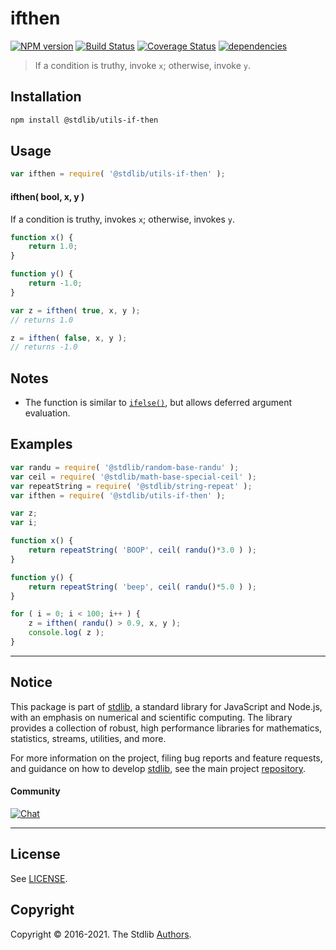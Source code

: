 <!--

@license Apache-2.0

Copyright (c) 2018 The Stdlib Authors.

Licensed under the Apache License, Version 2.0 (the "License");
you may not use this file except in compliance with the License.
You may obtain a copy of the License at

   http://www.apache.org/licenses/LICENSE-2.0

Unless required by applicable law or agreed to in writing, software
distributed under the License is distributed on an "AS IS" BASIS,
WITHOUT WARRANTIES OR CONDITIONS OF ANY KIND, either express or implied.
See the License for the specific language governing permissions and
limitations under the License.

-->

# ifthen

[![NPM version][npm-image]][npm-url] [![Build Status][test-image]][test-url] [![Coverage Status][coverage-image]][coverage-url] [![dependencies][dependencies-image]][dependencies-url]

> If a condition is truthy, invoke `x`; otherwise, invoke `y`.

<!-- Section to include introductory text. Make sure to keep an empty line after the intro `section` element and another before the `/section` close. -->

<section class="intro">

</section>

<!-- /.intro -->

<!-- Package usage documentation. -->

<section class="installation">

## Installation

```bash
npm install @stdlib/utils-if-then
```

</section>

<section class="usage">

## Usage

```javascript
var ifthen = require( '@stdlib/utils-if-then' );
```

#### ifthen( bool, x, y )

If a condition is truthy, invokes `x`; otherwise, invokes `y`.

```javascript
function x() {
    return 1.0;
}

function y() {
    return -1.0;
}

var z = ifthen( true, x, y );
// returns 1.0

z = ifthen( false, x, y );
// returns -1.0
```

</section>

<!-- /.usage -->

<!-- Package usage notes. Make sure to keep an empty line after the `section` element and another before the `/section` close. -->

<section class="notes">

## Notes

-   The function is similar to [`ifelse()`][@stdlib/utils/if-else], but allows deferred argument evaluation.

</section>

<!-- /.notes -->

<!-- Package usage examples. -->

<section class="examples">

## Examples

<!-- eslint no-undef: "error" -->

```javascript
var randu = require( '@stdlib/random-base-randu' );
var ceil = require( '@stdlib/math-base-special-ceil' );
var repeatString = require( '@stdlib/string-repeat' );
var ifthen = require( '@stdlib/utils-if-then' );

var z;
var i;

function x() {
    return repeatString( 'BOOP', ceil( randu()*3.0 ) );
}

function y() {
    return repeatString( 'beep', ceil( randu()*5.0 ) );
}

for ( i = 0; i < 100; i++ ) {
    z = ifthen( randu() > 0.9, x, y );
    console.log( z );
}
```

</section>

<!-- /.examples -->

<!-- Section to include cited references. If references are included, add a horizontal rule *before* the section. Make sure to keep an empty line after the `section` element and another before the `/section` close. -->

<section class="references">

</section>

<!-- /.references -->

<!-- Section for all links. Make sure to keep an empty line after the `section` element and another before the `/section` close. -->


<section class="main-repo" >

* * *

## Notice

This package is part of [stdlib][stdlib], a standard library for JavaScript and Node.js, with an emphasis on numerical and scientific computing. The library provides a collection of robust, high performance libraries for mathematics, statistics, streams, utilities, and more.

For more information on the project, filing bug reports and feature requests, and guidance on how to develop [stdlib][stdlib], see the main project [repository][stdlib].

#### Community

[![Chat][chat-image]][chat-url]

---

## License

See [LICENSE][stdlib-license].


## Copyright

Copyright &copy; 2016-2021. The Stdlib [Authors][stdlib-authors].

</section>

<!-- /.stdlib -->

<!-- Section for all links. Make sure to keep an empty line after the `section` element and another before the `/section` close. -->

<section class="links">

[npm-image]: http://img.shields.io/npm/v/@stdlib/utils-if-then.svg
[npm-url]: https://npmjs.org/package/@stdlib/utils-if-then

[test-image]: https://github.com/stdlib-js/utils-if-then/actions/workflows/test.yml/badge.svg
[test-url]: https://github.com/stdlib-js/utils-if-then/actions/workflows/test.yml

[coverage-image]: https://img.shields.io/codecov/c/github/stdlib-js/utils-if-then/main.svg
[coverage-url]: https://codecov.io/github/stdlib-js/utils-if-then?branch=main

[dependencies-image]: https://img.shields.io/david/stdlib-js/utils-if-then.svg
[dependencies-url]: https://david-dm.org/stdlib-js/utils-if-then/main

[chat-image]: https://img.shields.io/gitter/room/stdlib-js/stdlib.svg
[chat-url]: https://gitter.im/stdlib-js/stdlib/

[stdlib]: https://github.com/stdlib-js/stdlib

[stdlib-authors]: https://github.com/stdlib-js/stdlib/graphs/contributors

[stdlib-license]: https://raw.githubusercontent.com/stdlib-js/utils-if-then/main/LICENSE

[@stdlib/utils/if-else]: https://github.com/stdlib-js/utils-if-else

</section>

<!-- /.links -->
